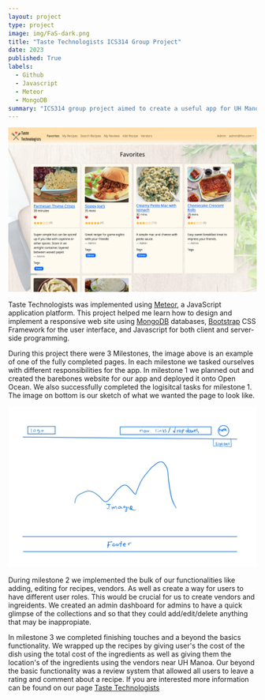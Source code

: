 ```yaml
---
layout: project
type: project
image: img/FaS-dark.png
title: "Taste Technologists ICS314 Group Project"
date: 2023
published: True
labels:
  - Github
  - Javascript
  - Meteor
  - MongoDB
summary: "ICS314 group project aimed to create a useful app for UH Manoa students to share convenient recipes and find ingredient vendors nearby."
---
```


<img class="img-fluid" src="../img/M3_Favorites2.png">

Taste Technologists was implemented using [Meteor](http://meteor.com), a JavaScript application platform. This project helped me learn how to design and implement a responsive web site using [MongoDB](http://mongodb.com) databases, [Bootstrap](http://getbootstrap.com/) CSS Framework for the user interface, and Javascript for both client and server-side programming. 

During this project there were 3 Milestones, the image above is an example of one of the fully completed pages.  In each milestone we tasked ourselves with different responsibilities for the app.  In milestone 1 we planned out and created the barebones website for our app and deployed it onto Open Ocean.  We also successfully completed the logisitcal tasks for milestone 1. The image on bottom is our sketch of what we wanted the page to look like.

<img class="img-fluid" src="../img/landing.png">

During milestone 2 we implemented the bulk of our functionalities like adding, editing for recipes, vendors.  As well as create a way for users to have different user roles.  This would be crucial for us to create vendors and ingreidents.  We created an admin dashboard for admins to have a quick glimpse of the collections and so that they could add/edit/delete anything that may be inappropiate.

In milestone 3 we completed finishing touches and a beyond the basics functionality.  We wrapped up the recipes by giving user's the cost of the dish using the total cost of the ingredients as well as giving them the location's of the ingredients using the vendors near UH Manoa.  Our beyond the basic functionality was a review system that allowed all users to leave a rating and comment about a recipe.  If you are interested more information can be found on our page [Taste Technologists](https://taste-technologists.github.io/)

